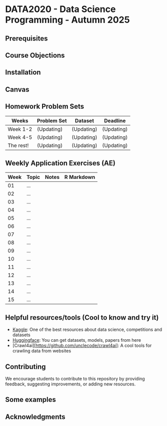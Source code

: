 # DATA2020 - Data Science Programming - Autumn 2025

## Prerequisites

## Course Objections

## Installation

## Canvas

## Homework Problem Sets

| Weeks | Problem Set | Dataset | Deadline |
| --- | --- | --- | --- |
| Week 1-2 | (Updating)| (Updating) | (Updating) |
| Week 4-5 | (Updating)| (Updating) | (Updating) |
| The rest! | (Updating)| (Updating) | (Updating) |

## Weekly Application Exercises (AE)

| Week | Topic | Notes | R Markdown |
| --- | --- | --- | --- |
| 01 | ... |  | |
| 02 | ... |  | |
| 03 | ... |  | |
| 04 | ... |  | |
| 05 | ... |  | |
| 06 | ... |  | |
| 07 | ... |  | |
| 08 | ... |  | |
| 09 | ... |  | |
| 10 | ... |  | |
| 11 | ... |  | |
| 12 | ... |  | |
| 13 | ... |  | |
| 14 | ... |  | |
| 15 | ... |  | |

## Helpful resources/tools (Cool to know and try it)
- [Kaggle](https://www.kaggle.com/): One of the best resources about data science, competitions and datasets
- [Huggingface](https://huggingface.co/): You can get datasets, models, papers from here
- [Crawl4ai][https://github.com/unclecode/crawl4ai]: A cool tools for crawling data from websites

## Contributing

We encourage students to contribute to this repository by providing feedback, suggesting improvements, or adding new resources.

## Some examples


## Acknowledgments